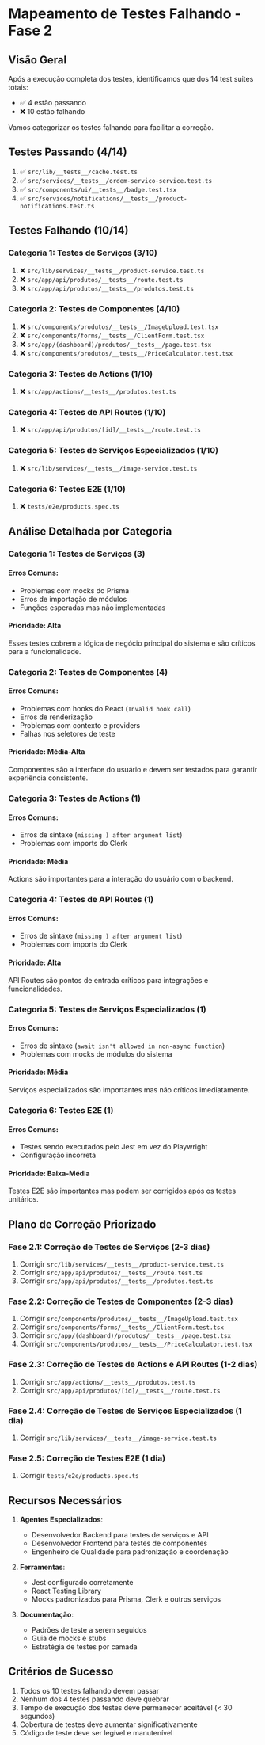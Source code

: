 # Mapeamento de Testes Falhando - Fase 2

## Visão Geral

Após a execução completa dos testes, identificamos que dos 14 test suites totais:
- ✅ 4 estão passando
- ❌ 10 estão falhando

Vamos categorizar os testes falhando para facilitar a correção.

## Testes Passando (4/14)

1. ✅ `src/lib/__tests__/cache.test.ts`
2. ✅ `src/services/__tests__/ordem-servico-service.test.ts`
3. ✅ `src/components/ui/__tests__/badge.test.tsx`
4. ✅ `src/services/notifications/__tests__/product-notifications.test.ts`

## Testes Falhando (10/14)

### Categoria 1: Testes de Serviços (3/10)
1. ❌ `src/lib/services/__tests__/product-service.test.ts`
2. ❌ `src/app/api/produtos/__tests__/route.test.ts`
3. ❌ `src/app/api/produtos/__tests__/produtos.test.ts`

### Categoria 2: Testes de Componentes (4/10)
1. ❌ `src/components/produtos/__tests__/ImageUpload.test.tsx`
2. ❌ `src/components/forms/__tests__/ClientForm.test.tsx`
3. ❌ `src/app/(dashboard)/produtos/__tests__/page.test.tsx`
4. ❌ `src/components/produtos/__tests__/PriceCalculator.test.tsx`

### Categoria 3: Testes de Actions (1/10)
1. ❌ `src/app/actions/__tests__/produtos.test.ts`

### Categoria 4: Testes de API Routes (1/10)
1. ❌ `src/app/api/produtos/[id]/__tests__/route.test.ts`

### Categoria 5: Testes de Serviços Especializados (1/10)
1. ❌ `src/lib/services/__tests__/image-service.test.ts`

### Categoria 6: Testes E2E (1/10)
1. ❌ `tests/e2e/products.spec.ts`

## Análise Detalhada por Categoria

### Categoria 1: Testes de Serviços (3)

#### Erros Comuns:
- Problemas com mocks do Prisma
- Erros de importação de módulos
- Funções esperadas mas não implementadas

#### Prioridade: Alta
Esses testes cobrem a lógica de negócio principal do sistema e são críticos para a funcionalidade.

### Categoria 2: Testes de Componentes (4)

#### Erros Comuns:
- Problemas com hooks do React (`Invalid hook call`)
- Erros de renderização
- Problemas com contexto e providers
- Falhas nos seletores de teste

#### Prioridade: Média-Alta
Componentes são a interface do usuário e devem ser testados para garantir experiência consistente.

### Categoria 3: Testes de Actions (1)

#### Erros Comuns:
- Erros de sintaxe (`missing ) after argument list`)
- Problemas com imports do Clerk

#### Prioridade: Média
Actions são importantes para a interação do usuário com o backend.

### Categoria 4: Testes de API Routes (1)

#### Erros Comuns:
- Erros de sintaxe (`missing ) after argument list`)
- Problemas com imports do Clerk

#### Prioridade: Alta
API Routes são pontos de entrada críticos para integrações e funcionalidades.

### Categoria 5: Testes de Serviços Especializados (1)

#### Erros Comuns:
- Erros de sintaxe (`await isn't allowed in non-async function`)
- Problemas com mocks de módulos do sistema

#### Prioridade: Média
Serviços especializados são importantes mas não críticos imediatamente.

### Categoria 6: Testes E2E (1)

#### Erros Comuns:
- Testes sendo executados pelo Jest em vez do Playwright
- Configuração incorreta

#### Prioridade: Baixa-Média
Testes E2E são importantes mas podem ser corrigidos após os testes unitários.

## Plano de Correção Priorizado

### Fase 2.1: Correção de Testes de Serviços (2-3 dias)
1. Corrigir `src/lib/services/__tests__/product-service.test.ts`
2. Corrigir `src/app/api/produtos/__tests__/route.test.ts`
3. Corrigir `src/app/api/produtos/__tests__/produtos.test.ts`

### Fase 2.2: Correção de Testes de Componentes (2-3 dias)
1. Corrigir `src/components/produtos/__tests__/ImageUpload.test.tsx`
2. Corrigir `src/components/forms/__tests__/ClientForm.test.tsx`
3. Corrigir `src/app/(dashboard)/produtos/__tests__/page.test.tsx`
4. Corrigir `src/components/produtos/__tests__/PriceCalculator.test.tsx`

### Fase 2.3: Correção de Testes de Actions e API Routes (1-2 dias)
1. Corrigir `src/app/actions/__tests__/produtos.test.ts`
2. Corrigir `src/app/api/produtos/[id]/__tests__/route.test.ts`

### Fase 2.4: Correção de Testes de Serviços Especializados (1 dia)
1. Corrigir `src/lib/services/__tests__/image-service.test.ts`

### Fase 2.5: Correção de Testes E2E (1 dia)
1. Corrigir `tests/e2e/products.spec.ts`

## Recursos Necessários

1. **Agentes Especializados**:
   - Desenvolvedor Backend para testes de serviços e API
   - Desenvolvedor Frontend para testes de componentes
   - Engenheiro de Qualidade para padronização e coordenação

2. **Ferramentas**:
   - Jest configurado corretamente
   - React Testing Library
   - Mocks padronizados para Prisma, Clerk e outros serviços

3. **Documentação**:
   - Padrões de teste a serem seguidos
   - Guia de mocks e stubs
   - Estratégia de testes por camada

## Critérios de Sucesso

1. Todos os 10 testes falhando devem passar
2. Nenhum dos 4 testes passando deve quebrar
3. Tempo de execução dos testes deve permanecer aceitável (< 30 segundos)
4. Cobertura de testes deve aumentar significativamente
5. Código de teste deve ser legível e manutenível